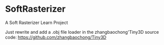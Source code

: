 # SoftRasterizer
A Soft Rasterizer Learn Project

Just rewrite and add a .obj file loader in the zhangbaochong'Tiny3D
source code: https://github.com/zhangbaochong/Tiny3D
